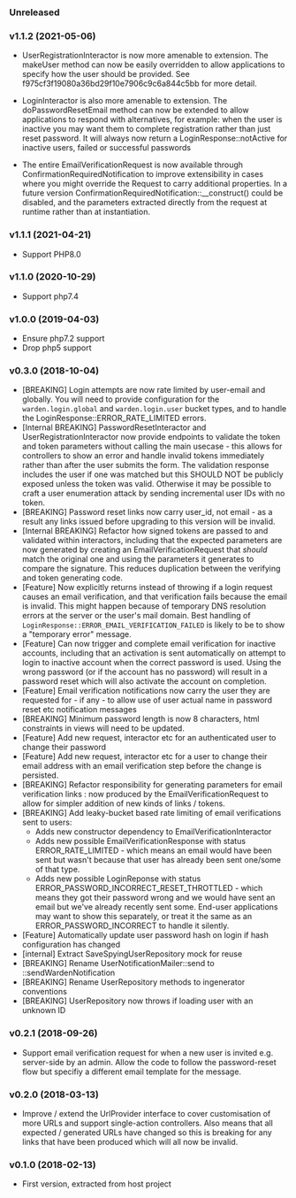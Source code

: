 ### Unreleased

### v1.1.2 (2021-05-06)

* UserRegistrationInteractor is now more amenable to extension. The makeUser method can now be easily overridden to allow applications to specify how the user should be provided. See f975cf3f19080a36bd29f10e7906c9c6a844c5bb for more detail.

* LoginInteractor is also more amenable to extension. The doPasswordResetEmail method can now be extended to allow applications to respond with alternatives, for example: when the user is inactive you may want them to complete registration rather than just reset password. It will always now return a LoginResponse::notActive for inactive users, failed or successful passwords

* The entire EmailVerificationRequest is now available through ConfirmationRequiredNotification to improve extensibility in cases where you might override the Request to carry additional properties. In a future version ConfirmationRequiredNotification::__construct() could be disabled, and the parameters extracted directly from the request at runtime rather than at instantiation.

### v1.1.1 (2021-04-21)

* Support PHP8.0

### v1.1.0 (2020-10-29)

* Support php7.4

### v1.0.0 (2019-04-03)

* Ensure php7.2 support
* Drop php5 support

### v0.3.0 (2018-10-04)

* [BREAKING] Login attempts are now rate limited by user-email and globally. You will need to provide 
  configuration for the `warden.login.global` and `warden.login.user` bucket types, and to handle
  the LoginResponse::ERROR_RATE_LIMITED errors.
* [Internal BREAKING] PasswordResetInteractor and UserRegistrationInteractor now provide endpoints to 
  validate the token and token parameters without calling the main usecase - this allows for controllers
  to show an error and handle invalid tokens immediately rather than after the user submits the form.
  The validation response includes the user if one was matched but this SHOULD NOT be publicly exposed 
  unless the token was valid. Otherwise it may be possible to craft a user enumeration attack by sending 
  incremental user IDs with no token. 
* [BREAKING] Password reset links now carry user_id, not email - as a result any links issued before 
  upgrading to this version will be invalid.
* [Internal BREAKING] Refactor how signed tokens are passed to and validated within interactors, 
  including that the expected parameters are now generated by creating an EmailVerificationRequest
  that *should* match the original one and using the parameters it generates to compare the signature.
  This reduces duplication between the verifying and token generating code.  
* [Feature] Now explicitly returns instead of throwing if a login request causes an email verification,
  and that verification fails because the email is invalid. This might happen because of temporary DNS
  resolution errors at the server or the user's mail domain. Best handling of 
  `LoginResponse::ERROR_EMAIL_VERIFICATION_FAILED` is likely to be to show a "temporary error" message.
* [Feature] Can now trigger and complete email verification for inactive accounts, including that an
  activation is sent automatically on attempt to login to inactive account when the correct password 
  is used. Using the wrong password (or if the account has no password) will result in a password 
  reset which will also activate the account on completion.  
* [Feature] Email verification notifications now carry the user they are requested for - if any - to
  allow use of user actual name in password reset etc notification messages
* [BREAKING] Minimum password length is now 8 characters, html constraints in views will need to be
  updated.
* [Feature] Add new request, interactor etc for an authenticated user to change their password
* [Feature] Add new request, interactor etc for a user to change their email address with an
  email verification step before the change is persisted. 
* [BREAKING] Refactor responsibility for generating parameters for email verification links : 
  now produced by the EmailVerificationRequest to allow for simpler addition of new kinds of 
  links / tokens.
* [BREAKING] Add leaky-bucket based rate limiting of email verifications sent to users:
  * Adds new constructor dependency to EmailVerificationInteractor
  * Adds new possible EmailVerificationResponse with status ERROR_RATE_LIMITED - which means
    an email would have been sent but wasn't because that user has already been sent one/some of 
    that type.
  * Adds new possible LoginReponse with status ERROR_PASSWORD_INCORRECT_RESET_THROTTLED - which
    means they got their password wrong and we would have sent an email but we've already recently
    sent some. End-user applications may want to show this separately, or treat it the same as an
    ERROR_PASSWORD_INCORRECT to handle it silently.
* [Feature]  Automatically update user password hash on login if hash configuration has changed
* [internal] Extract SaveSpyingUserRepository mock for reuse
* [BREAKING] Rename UserNotificationMailer::send to ::sendWardenNotification
* [BREAKING] Rename UserRepository methods to ingenerator conventions
* [BREAKING] UserRepository now throws if loading user with an unknown ID

### v0.2.1 (2018-09-26)

* Support email verification request for when a new user is invited e.g. server-side by an admin. Allow the code to 
  follow the password-reset flow but specifiy a different email template for the message.

### v0.2.0 (2018-03-13)

* Improve / extend the UrlProvider interface to cover customisation of more URLs and support single-action controllers.
  Also means that all expected / generated URLs have changed so this is breaking for any links that have been produced
  which will all now be invalid.

### v0.1.0 (2018-02-13)

* First version, extracted from host project
